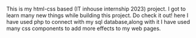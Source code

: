 This is my html-css based (IT inhouse internship 2023) project. I got to learn many new things while building this project. Do check it out!
here I have used php to connect with my sql database,along with it I have used many css components to add more effects to my web pages.

